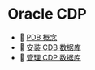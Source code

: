 # Oracle CDP

* 📄 [PDB 概念](siyuan://blocks/20231110105237-oul69f4)
* 📄 [安装 CDB 数据库](siyuan://blocks/20240307190646-a9t9z2t)
* 📄 [管理 CDP 数据库](siyuan://blocks/20240307190744-4b4qm6l)

‍

‍
